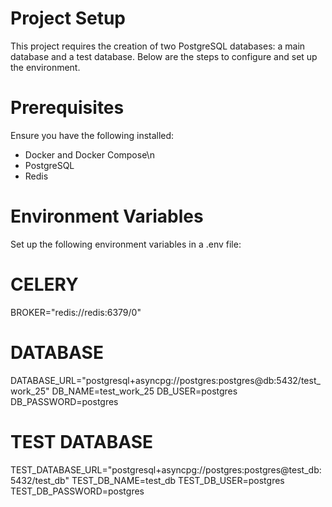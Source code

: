 # Project Setup

This project requires the creation of two PostgreSQL databases: a main database and a test database. 
Below are the steps to configure and set up the environment.

# Prerequisites
Ensure you have the following installed:

- Docker and Docker Compose\n
- PostgreSQL
- Redis

# Environment Variables

Set up the following environment variables in a .env file:

# CELERY
BROKER="redis://redis:6379/0"

# DATABASE
DATABASE_URL="postgresql+asyncpg://postgres:postgres@db:5432/test_work_25"
DB_NAME=test_work_25
DB_USER=postgres
DB_PASSWORD=postgres

# TEST DATABASE
TEST_DATABASE_URL="postgresql+asyncpg://postgres:postgres@test_db:5432/test_db"
TEST_DB_NAME=test_db
TEST_DB_USER=postgres
TEST_DB_PASSWORD=postgres

